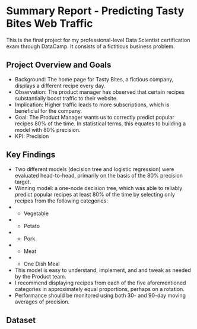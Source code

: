 # Summary Report - Predicting Tasty Bites Web Traffic
This is the final project for my professional-level Data Scientist certification exam through DataCamp. It consists of a fictitious business problem. 

## Project Overview and Goals
- Background: The home page for Tasty Bites, a fictious company, displays a different recipe every day.
- Observation: The product manager has observed that certain recipes substantially boost traffic to their website.
- Implication: Higher traffic leads to more subscriptions, which is beneficial for the company.
- Goal: The Product Manager wants us to correctly predict popular recipes 80% of the time. In statistical terms, this equates to building a model with 80% precision.
- KPI: Precision

## Key Findings
- Two different models (decision tree and logistic regression) were evaluated head-to-head, primarily on the basis of the 80% precision target.
- Winning model: a one-node decision tree, which was able to reliably predict popular recipes at least 80% of the time by selecting only recipes from the following categories:
- - Vegetable
- - Potato
- - Pork
- - Meat
- - One Dish Meal
- This model is easy to understand, implement, and and tweak as needed by the Product team.
- I recommend displaying recipes from each of the five aforementioned categories in approximately equal proportions, perhaps on a rotation.
- Performance should be monitored using both 30- and 90-day moving averages of precision.

## Dataset

